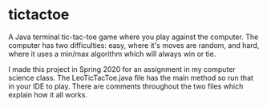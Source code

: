 # tictactoe
A Java terminal tic-tac-toe game where you play against the computer. 
The computer has two difficulties: easy, where it's moves are random, and hard, where it uses a min/max algorithm which will always win or tie.

I made this project in Spring 2020 for an assignment in my computer science class.
The LeoTicTacToe.java file has the main method so run that in your IDE to play.
There are comments throughout the two files which explain how it all works.
